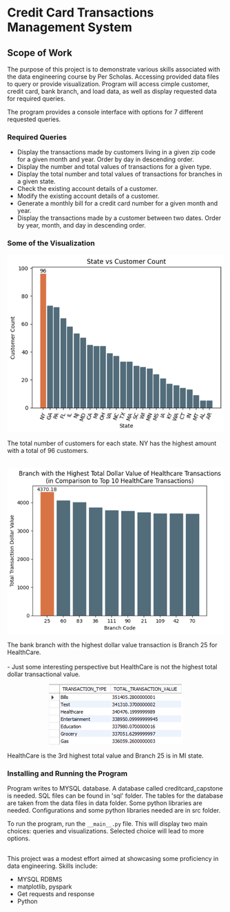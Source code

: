 # Credit Card Transactions Management System

## Scope of Work
The purpose of this project is to demonstrate various skills associated with the data engineering course by Per Scholas. Accessing provided data files to query or provide visualization. Program will access cimple customer, credit card, bank branch, and load data, as well as display requested data for required queries.

The program provides a console interface with options for 7 different requested queries. 

### Required Queries
- Display the transactions made by customers living in a given zip code for a given month and year. Order by day in descending order.
- Display the number and total values of transactions for a given type.
- Display the total number and total values of transactions for branches in a given state.
- Check the existing account details of a customer.
- Modify the existing account details of a customer.
- Generate a monthly bill for a credit card number for a given month and year.
- Display the transactions made by a customer between two dates. Order by year, month, and day in descending order.

### Some of the Visualization
<p align="center"><img src="./img/Req3_2.PNG"/></p>
The total number of customers for each state. NY has the highest amount with a total of 96 customers.<br><br>
<p align="center"><img src="./img/Req5_4.PNG"/></p>
The bank branch with the highest dollar value transaction is Branch 25 for HealthCare.<br><br>
- Just some interesting perspective but HealthCare is not the highest total dollar transactional value.
<p align="center"><img src="./img/TypeCompare.PNG"/></p>
HealthCare is the 3rd highest total value and Branch 25 is in MI state.

### Installing and Running the Program
Program writes to MYSQL database. A database called creditcard_capstone is needed. SQL files can be found in 'sql' folder. The tables for the database are taken from the data files in data folder. Some python libraries are needed. Configurations and some python libraries needed are in src folder.

To run the program, run the `__main__.py` file. This will display two main choices: queries and visualizations. Selected choice will lead to more options.

##
This project was a modest effort aimed at showcasing some proficiency in data engineering. Skills include:
* MYSQL RDBMS
* matplotlib, pyspark
* Get requests and response
* Python
